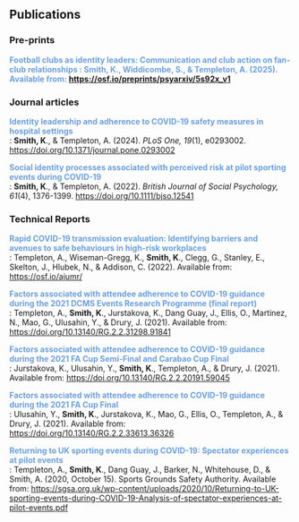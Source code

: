 ## Publications

### Pre-prints

<span style="color:#6CA0DC; font-weight:bold;">Football clubs as identity leaders: Communication and club action on fan-club relationships<span>
: **Smith, K**., Widdicombe, S., & Templeton, A. (2025). Available from: <https://osf.io/preprints/psyarxiv/5s92x_v1>

### Journal articles

<span style="color:#6CA0DC; font-weight:bold;">Identity leadership and adherence to COVID-19 safety measures in hospital settings</span>  
: **Smith, K**., & Templeton, A. (2024). *PLoS One, 19*(1), e0293002. <https://doi.org/10.1371/journal.pone.0293002>

<span style="color:#6CA0DC; font-weight:bold;">Social identity processes associated with perceived risk at pilot sporting events during COVID-19</span>  
: **Smith, K**., & Templeton, A. (2022). *British Journal of Social Psychology, 61*(4), 1376-1399. <https://doi.org/10.1111/bjso.12541>

### Technical Reports

<span style="color:#6CA0DC; font-weight:bold;">Rapid COVID-19 transmission evaluation: Identifying barriers and avenues to safe behaviours in high-risk workplaces</span>  
: Templeton, A., Wiseman-Gregg, K., **Smith, K**., Clegg, G., Stanley, E., Skelton, J., Hlubek, N., & Addison, C. (2022). Available from: <https://osf.io/ajumr/>

<span style="color:#6CA0DC; font-weight:bold;">Factors associated with attendee adherence to COVID-19 guidance during the 2021 DCMS Events Research Programme (final report)</span>  
: Templeton, A., **Smith, K**., Jurstakova, K., Dang Guay, J., Ellis, O., Martinez, N., Mao, G., Ulusahin, Y., & Drury, J. (2021). Available from: <https://doi.org/10.13140/RG.2.2.31298.91841>

<span style="color:#6CA0DC; font-weight:bold;">Factors associated with attendee adherence to COVID-19 guidance during the 2021 FA Cup Semi-Final and Carabao Cup Final</span>  
: Jurstakova, K., Ulusahin, Y., **Smith, K**., Templeton, A., & Drury, J. (2021). Available from: <https://doi.org/10.13140/RG.2.2.20191.59045>

<span style="color:#6CA0DC; font-weight:bold;">Factors associated with attendee adherence to COVID-19 guidance during the 2021 FA Cup Final</span>  
: Ulusahin, Y., **Smith, K**., Jurstakova, K., Mao, G., Ellis, O., Templeton, A., & Drury, J. (2021). Available from: <https://doi.org/10.13140/RG.2.2.33613.36326>

<span style="color:#6CA0DC; font-weight:bold;">Returning to UK sporting events during COVID-19: Spectator experiences at pilot events</span>  
: Templeton, A., **Smith, K**., Dang Guay, J., Barker, N., Whitehouse, D., & Smith, A. (2020, October 15). Sports Grounds Safety Authority. Available from: <https://sgsa.org.uk/wp-content/uploads/2020/10/Returning-to-UK-sporting-events-during-COVID-19-Analysis-of-spectator-experiences-at-pilot-events.pdf>